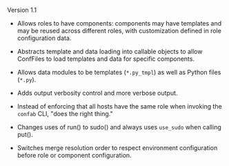 Version 1.1

 -  Allows roles to have components: components may have templates
    and may be reused across different roles, with customization defined
    in role configuration data.
    
 -  Abstracts template and data loading into callable objects to allow ConfFiles
    to load templates and data for specific components.
    
 -  Allows data modules to be templates (`*.py_tmpl`) as well as Python files (`*.py`).
 
 -  Adds output verbosity control and more verbose output.
 
 -  Instead of enforcing that all hosts have the same role when invoking
    the `confab` CLI, "does the right thing."

 -  Changes uses of run() to sudo() and always uses `use_sudo` when calling put().
 
 -  Switches merge resolution order to respect environment configuration before role
    or component configuration.

